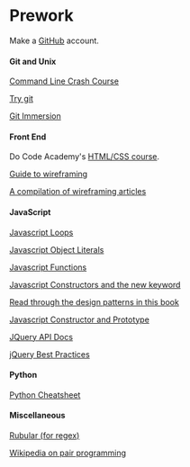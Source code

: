 Prework
=======

Make a [GitHub](https://github.com/) account.

#### Git and Unix

[Command Line Crash Course](http://cli.learncodethehardway.org/book/)

[Try git](try.github.io)

[Git Immersion](http://gitimmersion.com/)

#### Front End

Do Code Academy's [HTML/CSS course](http://www.codecademy.com/en/tracks/web).

[Guide to wireframing](http://webdesign.tutsplus.com/articles/a-beginners-guide-to-wireframing--webdesign-7399)

[A compilation of wireframing articles](http://www.gracesmith.co.uk/get-wireframing-the-all-in-one-guide/)  

#### JavaScript

[Javascript Loops](http://www.w3schools.com/js/js_loop_for.asp)

[Javascript Object Literals](http://www.w3schools.com/js/js_objects.asp)

[Javascript Functions](http://www.w3schools.com/js/js_functions.asp)

[Javascript Constructors and the new keyword](https://developer.mozilla.org/en-US/docs/Web/JavaScript/Reference/Operators/new)

[Read through the design patterns in this book](http://addyosmani.com/resources/essentialjsdesignpatterns/book/#designpatternsjavascript)

[Javascript Constructor and Prototype](http://pivotallabs.com/javascript-constructors-prototypes-and-the-new-keyword/)

[JQuery API Docs](http://api.jquery.com/)

[jQuery Best Practices](http://gregfranko.com/jquery-best-practices/#/)

#### Python

[Python Cheatsheet](http://perso.limsi.fr/pointal/_media/python:cours:mementopython3-english.pdf)


#### Miscellaneous

[Rubular (for regex)](http://www.rubular.com)

[Wikipedia on pair programming](http://en.wikipedia.org/wiki/Pair_programming)
